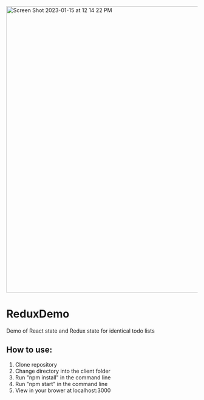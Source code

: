 <img width="755" alt="Screen Shot 2023-01-15 at 12 14 22 PM" src="https://user-images.githubusercontent.com/19592236/212559261-218f084c-4eb5-4bb8-958e-af9a8492e7c7.png">

# ReduxDemo
Demo of React state and Redux state for identical todo lists

## How to use:
1. Clone repository
2. Change directory into the client folder
3. Run "npm install" in the command line
4. Run "npm start" in the command line
5. View in your brower at localhost:3000
